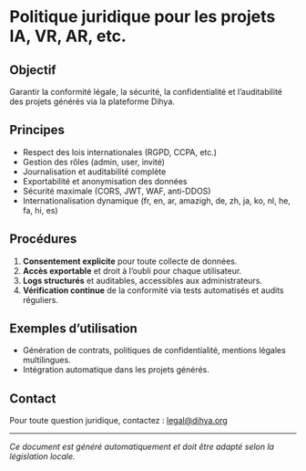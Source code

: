 # Politique juridique pour les projets IA, VR, AR, etc.

## Objectif
Garantir la conformité légale, la sécurité, la confidentialité et l’auditabilité des projets générés via la plateforme Dihya.

## Principes
- Respect des lois internationales (RGPD, CCPA, etc.)
- Gestion des rôles (admin, user, invité)
- Journalisation et auditabilité complète
- Exportabilité et anonymisation des données
- Sécurité maximale (CORS, JWT, WAF, anti-DDOS)
- Internationalisation dynamique (fr, en, ar, amazigh, de, zh, ja, ko, nl, he, fa, hi, es)

## Procédures
1. **Consentement explicite** pour toute collecte de données.
2. **Accès exportable** et droit à l’oubli pour chaque utilisateur.
3. **Logs structurés** et auditables, accessibles aux administrateurs.
4. **Vérification continue** de la conformité via tests automatisés et audits réguliers.

## Exemples d’utilisation
- Génération de contrats, politiques de confidentialité, mentions légales multilingues.
- Intégration automatique dans les projets générés.

## Contact
Pour toute question juridique, contactez : legal@dihya.org

---
*Ce document est généré automatiquement et doit être adapté selon la législation locale.*
